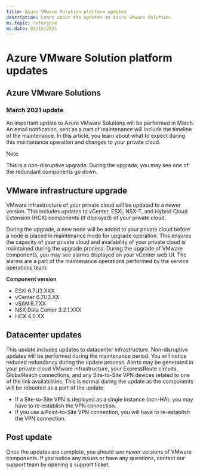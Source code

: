 ```yaml
---
title: Azure VMware Solution platform updates
description: Learn about the updates to Azure VMware Solution.
ms.topic: reference
ms.date: 03/12/2021
---
```


# Azure VMware Solution platform updates

## Azure VMware Solutions
### March  2021 update 

An important update to Azure VMware Solutions will be performed in March. An email notification, sent as a part of maintenance will include the timeline of the maintenance. In this article, you learn about what to expect during this maintenance operation and changes to your private cloud.

>[!NOTE]
>This is a non-disruptive upgrade. During the upgrade, you may see one of the redundant components go down.

## VMware infrastructure upgrade
VMware infrastructure of your private cloud will be updated to a newer version. This includes updates to vCenter, ESXi, NSX-T, and Hybrid Cloud Extension (HCX) components (if deployed) of your private cloud.

During the upgrade, a new node will be added to your private cloud before a node is placed in maintenance mode for upgrade operation. This ensures the capacity of your private cloud and availability of your private cloud is maintained during the upgrade process. During the upgrade of VMware components, you may see alarms displayed on your vCenter web UI. The alarms are a part of the maintenance operations performed by the service operations team.

**Component version**
- ESXi 6.7U3.XXX
- vCenter 6.7U3.XX
- vSAN 6.7.XX
- NSX Data Center 3.2.1.XXX
- HCX 4.0.XX

## Datacenter updates
This update includes updates to datacenter infrastructure. Non-disruptive updates will be performed during the maintenance period. You will notice reduced redundancy during the update process. Alerts may be generated in your private cloud VMware infrastructure, your ExpressRoute circuits, GlobalReach connections, and any Site-to-Site VPN devices related to one of the link availabilities. This is normal during the update as the components will be rebooted as a part of the update.

- If a Site-to-Site VPN is deployed as a single instance (non-HA), you may have to re-establish the VPN connection.
- If you use a Point-to-Site VPN connection, you will have to re-establish the VPN connection.

## Post update
Once the updates are complete, you should see newer versions of VMware components. If you notice any issues or have any questions, contact our support team by opening a support ticket.



